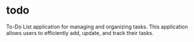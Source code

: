 # todo
 To-Do List application for managing and organizing tasks. This application allows users to efficiently add, update, and track their tasks. 
